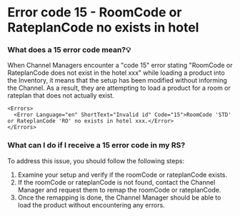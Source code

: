 ﻿---
sidebar_position: 5
---

# Error code 15 - RoomCode or RateplanCode no exists in hotel

### What does a 15 error code mean?💡
When Channel Managers encounter a "code 15" error stating "RoomCode or RateplanCode does not exist in the hotel xxx" while loading a product into the Inventory, it means that the setup has been modified without informing the Channel. As a result, they are attempting to load a product for a room or rateplan that does not actually exist.

```
<Errors>
  <Error Language="en" ShortText="Invalid id" Code="15">RoomCode 'STD' or RateplanCode 'RO' no exists in hotel xxx.</Error>
</Errors>
```

### What can I do if I receive a 15 error code in my RS?
To address this issue, you should follow the following steps:

1. Examine your setup and verify if the roomCode or rateplanCode exists.
1. If the roomCode or rateplanCode is not found, contact the Channel Manager and request them to remap the roomCode or rateplanCode.
1. Once the remapping is done, the Channel Manager should be able to load the product without encountering any errors.